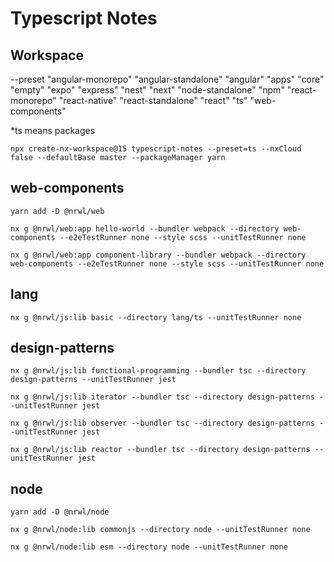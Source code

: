 # Typescript Notes

## Workspace
--preset
"angular-monorepo"
"angular-standalone"
"angular"
"apps"
"core"
"empty"
"expo"
"express"
"nest"
"next"
"node-standalone"
"npm"
"react-monorepo"
"react-native"
"react-standalone"
"react"
"ts"
"web-components"

*ts means packages

`npx create-nx-workspace@15 typescript-notes --preset=ts --nxCloud false --defaultBase master --packageManager yarn`

## web-components
`yarn add -D @nrwl/web`

`nx g @nrwl/web:app hello-world --bundler webpack --directory web-components --e2eTestRunner none --style scss --unitTestRunner none`

`nx g @nrwl/web:app component-library --bundler webpack --directory web-components --e2eTestRunner none --style scss --unitTestRunner none`

## lang
`nx g @nrwl/js:lib basic --directory lang/ts --unitTestRunner none`

## design-patterns
`nx g @nrwl/js:lib functional-programming --bundler tsc --directory design-patterns --unitTestRunner jest`

`nx g @nrwl/js:lib iterator --bundler tsc --directory design-patterns --unitTestRunner jest`

`nx g @nrwl/js:lib observer --bundler tsc --directory design-patterns --unitTestRunner jest`

`nx g @nrwl/js:lib reactor --bundler tsc --directory design-patterns --unitTestRunner jest`

## node
`yarn add -D @nrwl/node`

`nx g @nrwl/node:lib commonjs --directory node --unitTestRunner none`

`nx g @nrwl/node:lib esm --directory node --unitTestRunner none`
